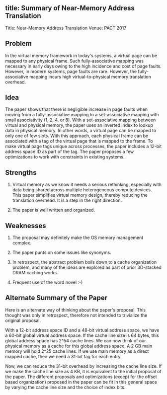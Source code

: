 title: Summary of Near-Memory Address Translation
---

Title: Near-Memory Address Translation
Venue: PACT 2017

## Problem

In the virtual memory framework in today's systems, a virtual page can
be mapped to any physical frame. Such fully-associative mapping was
necessary in early days owing to the high incidence and cost of page
faults. However, in modern systems, page faults are rare. However, the
fully-associative mapping incurs high virtual-to-physical memory
translation overhead.


## Idea

The paper shows that there is negligible increase in page faults when
moving from a fully-associative mapping to a set-associative mapping
with small associativity (1, 2, 4, or 8). With a set-associative
mapping between virtual and physical memory, the paper uses an
inverted index to lookup data in physical memory. In other words, a
virtual page can be mapped to only one of few slots. With this
approach, each physical frame can be associated with a tag of the
virtual page that is mapped to the frame. To make virtual page tags
unique across processes, the paper includes a 12-bit address space ID
as part of the tag. The paper proposes a few optimizations to work
with constraints in existing systems.


## Strengths

1. Virtual memory as we know it needs a serious rethinking, especially
with data being shared across multiple heterogeneous compute
devices. This paper simplifies virtual memory design, thereby reducing
the translation overhead. It is a step in the right direction.

2. The paper is well written and organized.


## Weaknesses

1. The proposal may definitely make the OS memory management complex.

1. The paper punts on some issues like synonyms.

2. In retrospect, the abstract problem boils down to a cache
organization problem, and many of the ideas are explored as part of
prior 3D-stacked DRAM caching works.

3. Frequent use of the word novel :-)


## Alternate Summary of the Paper

Here is an alternate way of thinking about the paper's proposal. This
thought was only in retrospect, therefore not intended to trivialize
the original proposal.

With a 12-bit address space ID and a 48-bit virtual address space, we
have a 60-bit global virtual address space. If the cache line size is
64 bytes, this global address space has 2^54 cache lines. We can now
think of our physical memory as a cache for this global address
space. A 2 GB main memory will hold 2^25 cache lines. If we use main
memory as a direct mapped cache, then we need a 31-bit tag for each
entry. 

Now, we can reduce the 31-bit overhead by increasing the cache line
size. If we make the cache line size as 4 KB, it is equivalent to the
initial proposal of the paper. The different proposals and
optimizations (except for the offset based organization) proposed in
the paper can be fit in this general space by varying the cache line
size and the choice of index bits.